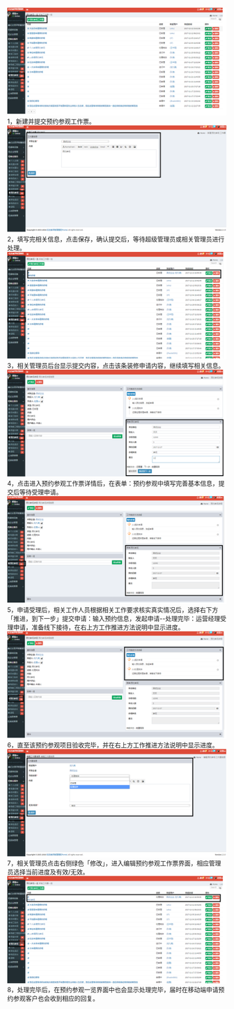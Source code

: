 ![](/assets/预约参观流程.png)1，新建并提交预约参观工作票。![](/assets/预约参观流程1.png)2，填写完相关信息，点击保存，确认提交后，等待超级管理员或相关管理员进行处理。![](/assets/预约参观流程2.png)3，相关管理员后台显示提交内容，点击该条装修申请内容，继续填写相关信息。![](/assets/预约参观流程3.png)4，点击进入预约参观工作票详情后，在表单：预约参观中填写完善基本信息，提交后等待受理申请。![](/assets/预约参观流程4.png)5，申请受理后，相关工作人员根据相关工作要求核实真实情况后，选择右下方「推进，到下一步」提交申请：输入预约信息，发起申请--处理完毕：运营经理受理申请，准备线下接待，在右上方工作推进方法说明中显示进度。![](/assets/预约参观流程5.png)6，直至该预约参观项目验收完毕，并在右上方工作推进方法说明中显示进度。![](/assets/预约参观流程6.png)7，相关管理员点击右侧绿色「修改」，进入编辑预约参观工作票界面，相应管理员选择当前进度及有效/无效。![](/assets/预约参观流程7.png)8，处理完毕后，在预约参观一览界面中也会显示处理完毕，届时在移动端申请预约参观客户也会收到相应的回复。


